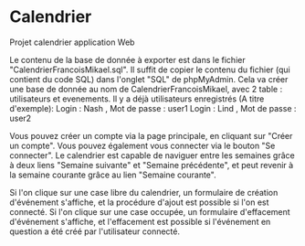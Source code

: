 # Calendrier
Projet calendrier application Web

Le contenu de la base de donnée à exporter est dans le fichier "CalendrierFrancoisMikael.sql". Il suffit de copier le contenu du fichier (qui contient du code SQL) dans 
l'onglet "SQL" de phpMyAdmin.
Cela va créer une base de donnée au nom de CalendrierFrancoisMikael, avec 2 table : utilisateurs et evenements. Il y a déjà utilisateurs enregistrés (A titre d'exemple):
Login : Nash , Mot de passe : user1
Login : Lind , Mot de passe : user2

Vous pouvez créer un compte via la page principale, en cliquant sur "Créer un compte".
Vous pouvez également vous connecter via le bouton "Se connecter".
Le calendrier est capable de naviguer entre les semaines grâce à deux liens "Semaine suivante" et "Semaine précédente", et peut revenir
à la semaine courante grâce au lien "Semaine courante".

Si l'on clique sur une case libre du calendrier, un formulaire de création d'événement s'affiche, et la procédure d'ajout est possible si l'on est connecté.
Si l'on clique sur une case occupée, un formulaire d'effacement d'événement s'affiche, et l'effacement est possible si l'événement en question a été créé par l'utilisateur connecté.